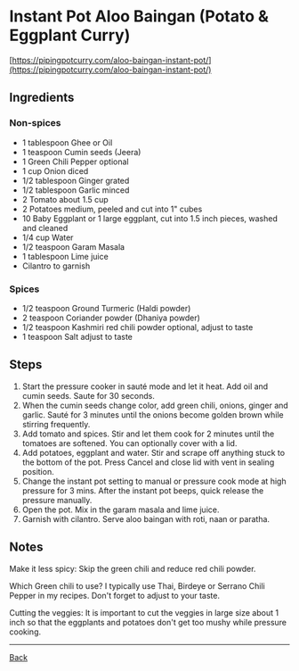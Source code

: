 # Instant Pot Aloo Baingan (Potato & Eggplant Curry)
[https://pipingpotcurry.com/aloo-baingan-instant-pot/](https://pipingpotcurry.com/aloo-baingan-instant-pot/)

## Ingredients

### Non-spices
- 1 tablespoon Ghee or Oil
- 1 teaspoon Cumin seeds (Jeera)
- 1 Green Chili Pepper optional
- 1 cup Onion diced
- 1/2 tablespoon Ginger grated
- 1/2 tablespoon Garlic minced
- 2 Tomato about 1.5 cup
- 2 Potatoes medium, peeled and cut into 1" cubes
- 10 Baby Eggplant or 1 large eggplant, cut into 1.5 inch pieces, washed and cleaned
- 1/4 cup Water
- 1/2 teaspoon Garam Masala
- 1 tablespoon Lime juice
- Cilantro to garnish

### Spices

- 1/2 teaspoon Ground Turmeric (Haldi powder)
- 2 teaspoon Coriander powder (Dhaniya powder)
- 1/2 teaspoon Kashmiri red chili powder optional, adjust to taste
- 1 teaspoon Salt adjust to taste

## Steps

1. Start the pressure cooker in sauté mode and let it heat. Add oil and cumin seeds. Saute for 30 seconds.
2. When the cumin seeds change color, add green chili, onions, ginger and garlic. Sauté for 3 minutes until the onions become golden brown while stirring frequently.
3. Add tomato and spices. Stir and let them cook for 2 minutes until the tomatoes are softened. You can optionally cover with a lid.
4. Add potatoes, eggplant and water. Stir and scrape off anything stuck to the bottom of the pot. Press Cancel and close lid with vent in sealing position.
5. Change the instant pot setting to manual or pressure cook mode at high pressure for 3 mins. After the instant pot beeps, quick release the pressure manually.
6. Open the pot. Mix in the garam masala and lime juice.
7. Garnish with cilantro. Serve aloo baingan with roti, naan or paratha.

## Notes

Make it less spicy: Skip the green chili and reduce red chili powder.

Which Green chili to use? I typically use Thai, Birdeye or Serrano Chili Pepper in my recipes. Don't forget to adjust to your taste.

Cutting the veggies: It is important to cut the veggies in large size about 1 inch so that the eggplants and potatoes don't get too mushy while pressure cooking.


---
[Back](../readme.md)